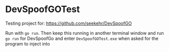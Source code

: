 # DevSpoofGOTest

Testing project for: https://github.com/seekehr/DevSpoofGO

Run with `go run`. Then keep this running in another terminal window and run  `go run` for DevSpoofGo and enter `DevSpoofGOTest.exe` when asked for the program to inject into  
